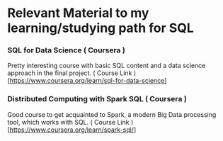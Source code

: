 # Relevant Material to my learning/studying path for SQL

### SQL for Data Science ( Coursera )
Pretty interesting course with basic SQL content and a data science approach in the final project.
( Course Link )[https://www.coursera.org/learn/sql-for-data-science] 

### Distributed Computing with Spark SQL ( Coursera )
Good course to get acquainted to Spark, a modern Big Data processing tool, which works with SQL.
( Course Link )[https://www.coursera.org/learn/spark-sql/]
